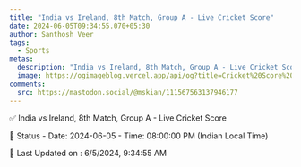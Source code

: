 ```yaml
---
title: "India vs Ireland, 8th Match, Group A - Live Cricket Score"
date: 2024-06-05T09:34:55.070+05:30
author: Santhosh Veer
tags:
  - Sports
metas:
  description: "India vs Ireland, 8th Match, Group A - Live Cricket Score - Date: 2024-06-05 - Time: 08:00:00 PM (Indian Local Time)"
  image: https://ogimageblog.vercel.app/api/og?title=Cricket%20Score%20%F0%9F%8F%8F
comments:
  src: https://mastodon.social/@mskian/111567563137946177
---
```


✅ India vs Ireland, 8th Match, Group A - Live Cricket Score

📑 Status - Date: 2024-06-05 - Time: 08:00:00 PM (Indian Local Time)

<!--more-->

📝 Last Updated on : 6/5/2024, 9:34:55 AM
